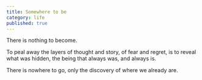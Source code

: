 ```yaml
---
title: Somewhere to be
category: life
published: true
---
```


There is nothing
to become.

To peal away
the layers
of thought and story,
of fear and regret,
is to reveal
what was hidden,
the being
that always was,
and always is.

There is nowhere
to go,
only the discovery
of where
we already are.
